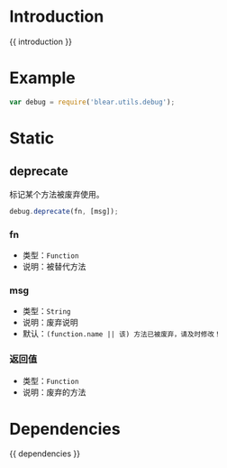 # Introduction
{{ introduction }}





# Example
```js
var debug = require('blear.utils.debug');
```





# Static

## deprecate
标记某个方法被废弃使用。
```js
debug.deprecate(fn, [msg]);
```

### fn
- 类型：`Function`
- 说明：被替代方法

### msg
- 类型：`String`
- 说明：废弃说明
- 默认：`(function.name || 该) 方法已被废弃，请及时修改！`

### 返回值
- 类型：`Function`
- 说明：废弃的方法







# Dependencies
{{ dependencies }}




